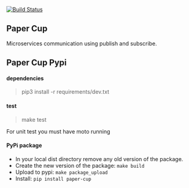 [![Build Status](https://travis-ci.com/LUXEYS/paper_cup.svg?branch=master)](https://travis-ci.com/github/LUXEYS/paper_cup)


Paper Cup
--------

Microservices communication using publish and subscribe.

Paper Cup Pypi
--------

#### dependencies
> pip3 install -r requirements/dev.txt

#### test
> make test

For unit test you must have moto running

#### PyPi package
- In your local dist directory remove any old version of the package.
- Create the new version of the package: `make build`
- Upload to pypi: `make package_upload`
- Install: `pip install paper-cup`
